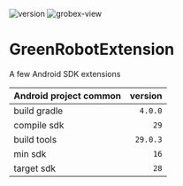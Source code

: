 ![version](https://img.shields.io/static/v1?label=version&message=0.0.1&labelColor=212121&color=2962ff&style=flat)
![grobex-view](https://img.shields.io/static/v1?label=grobex-view&message=4&labelColor=212121&color=2962ff&style=flat)

# GreenRobotExtension

A few Android SDK extensions

Android project common|version
-|-:
build gradle|`4.0.0`
compile sdk|`29`
build tools|`29.0.3`
min sdk|`16`
target sdk|`28`
